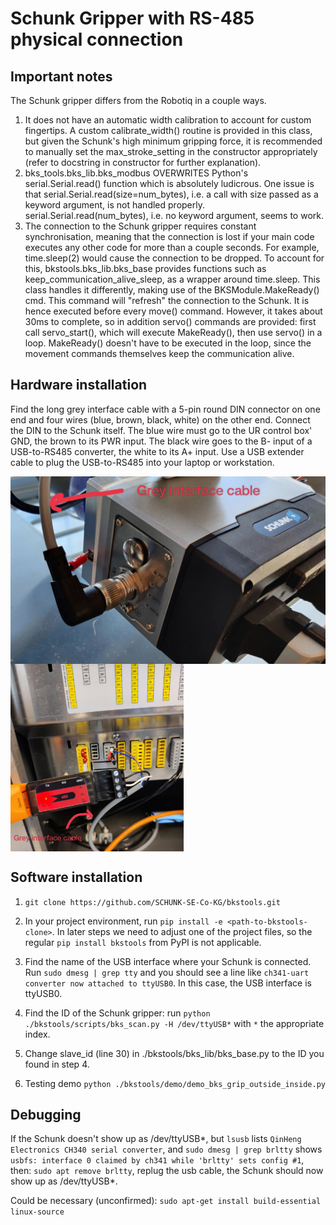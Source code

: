 # Schunk Gripper with RS-485 physical connection

## Important notes

The Schunk gripper differs from the Robotiq in a couple ways.
1. It does not have an automatic width calibration to account for custom fingertips. A custom calibrate_width() routine is provided in this class, but given the Schunk's high minimum gripping force, it is recommended to manually set the max_stroke_setting in the constructor appropriately (refer to docstring in constructor for further explanation).
2. bks_tools.bks_lib.bks_modbus OVERWRITES Python's serial.Serial.read() function which is absolutely ludicrous. One issue is that serial.Serial.read(size=num_bytes), i.e. a call with size passed as a keyword argument, is not handled properly. serial.Serial.read(num_bytes), i.e. no keyword argument, seems to work.
3. The connection to the Schunk gripper requires constant synchronisation, meaning that the connection is lost if your main code executes any other code for more than a couple seconds. For example, time.sleep(2) would cause the connection to be dropped. To account for this, bkstools.bks_lib.bks_base provides functions such as keep_communication_alive_sleep, as a wrapper around time.sleep.
This class handles it differently, making use of the BKSModule.MakeReady() cmd. This command will "refresh" the
connection to the Schunk. It is hence executed before every move() command. However, it takes about 30ms to complete,
so in addition servo() commands are provided: first call servo_start(), which will execute MakeReady(), then use
servo() in a loop. MakeReady() doesn't have to be executed in the loop, since the movement commands themselves
keep the communication alive.

## Hardware installation

Find the long grey interface cable with a 5-pin round DIN connector on one end and four wires (blue, brown, black, white) on the other end. Connect the DIN to the Schunk itself. The blue wire must go to the UR control box' GND, the brown to its PWR input. The black wire goes to the B- input of a USB-to-RS485 converter, the white to its A+ input. Use a USB extender cable to plug the USB-to-RS485 into your laptop or workstation.

<img align="left" height="300" src="https://github.com/airo-ugent/airo-mono/blob/main/airo-robots/assets/schunk_installation1.jpeg">
<img align="left" height="300" src="https://github.com/airo-ugent/airo-mono/blob/main/airo-robots/assets/schunk_installation2.jpeg">

<BR CLEAR="all">

## Software installation

1. `git clone https://github.com/SCHUNK-SE-Co-KG/bkstools.git`

2. In your project environment, run `pip install -e <path-to-bkstools-clone>`. In later steps we need to adjust one of the project files, so the regular `pip install bkstools` from PyPI is not applicable.

3. Find the name of the USB interface where your Schunk is connected. Run `sudo dmesg | grep tty` and you should see a line like `ch341-uart converter now attached to ttyUSB0`. In this case, the USB interface is ttyUSB0.

4. Find the ID of the Schunk gripper: run `python ./bkstools/scripts/bks_scan.py -H /dev/ttyUSB*` with `*` the appropriate index.

5. Change slave_id (line 30) in ./bkstools/bks_lib/bks_base.py to the ID you found in step 4.

6. Testing demo `python ./bkstools/demo/demo_bks_grip_outside_inside.py`

## Debugging

If the Schunk doesn't show up as /dev/ttyUSB*, but `lsusb` lists `QinHeng Electronics CH340 serial converter`, and
`sudo dmesg | grep brltty` shows `usbfs: interface 0 claimed by ch341 while 'brltty' sets config #1`, then:
`sudo apt remove brltty`, replug the usb cable, the Schunk should now show up as /dev/ttyUSB*.

Could be necessary (unconfirmed): `sudo apt-get install build-essential linux-source`
